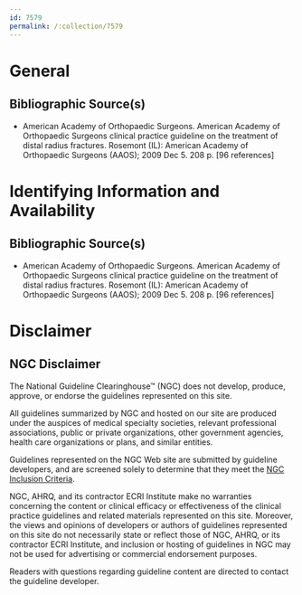 ```yaml
---
id: 7579
permalink: /:collection/7579
---
```


# General

## Bibliographic Source(s)

- American Academy of Orthopaedic Surgeons. American Academy of Orthopaedic Surgeons clinical practice guideline on the treatment of distal radius fractures. Rosemont (IL): American Academy of Orthopaedic Surgeons (AAOS); 2009 Dec 5. 208 p. [96 references]

# Identifying Information and Availability

## Bibliographic Source(s)

- American Academy of Orthopaedic Surgeons. American Academy of Orthopaedic Surgeons clinical practice guideline on the treatment of distal radius fractures. Rosemont (IL): American Academy of Orthopaedic Surgeons (AAOS); 2009 Dec 5. 208 p. [96 references]

# Disclaimer

## NGC Disclaimer

The National Guideline Clearinghouse™ (NGC) does not develop, produce, approve, or endorse the guidelines represented on this site.

All guidelines summarized by NGC and hosted on our site are produced under the auspices of medical specialty societies, relevant professional associations, public or private organizations, other government agencies, health care organizations or plans, and similar entities.

Guidelines represented on the NGC Web site are submitted by guideline developers, and are screened solely to determine that they meet the [NGC Inclusion Criteria](/help-and-about/summaries/inclusion-criteria).

NGC, AHRQ, and its contractor ECRI Institute make no warranties concerning the content or clinical efficacy or effectiveness of the clinical practice guidelines and related materials represented on this site. Moreover, the views and opinions of developers or authors of guidelines represented on this site do not necessarily state or reflect those of NGC, AHRQ, or its contractor ECRI Institute, and inclusion or hosting of guidelines in NGC may not be used for advertising or commercial endorsement purposes.

Readers with questions regarding guideline content are directed to contact the guideline developer.

